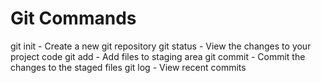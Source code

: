 # Git Commands

git init - Create a new git repository
git status - View the changes to your project code
git add - Add files to staging area
git commit - Commit the changes to the staged files
git log - View recent commits